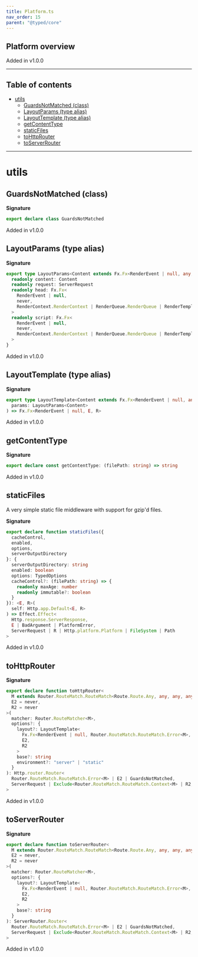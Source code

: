 ```yaml
---
title: Platform.ts
nav_order: 15
parent: "@typed/core"
---
```


## Platform overview

Added in v1.0.0

---

<h2 class="text-delta">Table of contents</h2>

- [utils](#utils)
  - [GuardsNotMatched (class)](#guardsnotmatched-class)
  - [LayoutParams (type alias)](#layoutparams-type-alias)
  - [LayoutTemplate (type alias)](#layouttemplate-type-alias)
  - [getContentType](#getcontenttype)
  - [staticFiles](#staticfiles)
  - [toHttpRouter](#tohttprouter)
  - [toServerRouter](#toserverrouter)

---

# utils

## GuardsNotMatched (class)

**Signature**

```ts
export declare class GuardsNotMatched
```

Added in v1.0.0

## LayoutParams (type alias)

**Signature**

```ts
export type LayoutParams<Content extends Fx.Fx<RenderEvent | null, any, any>> = {
  readonly content: Content
  readonly request: ServerRequest
  readonly head: Fx.Fx<
    RenderEvent | null,
    never,
    RenderContext.RenderContext | RenderQueue.RenderQueue | RenderTemplate | Scope.Scope
  >
  readonly script: Fx.Fx<
    RenderEvent | null,
    never,
    RenderContext.RenderContext | RenderQueue.RenderQueue | RenderTemplate | Scope.Scope
  >
}
```

Added in v1.0.0

## LayoutTemplate (type alias)

**Signature**

```ts
export type LayoutTemplate<Content extends Fx.Fx<RenderEvent | null, any, any>, E, R> = (
  params: LayoutParams<Content>
) => Fx.Fx<RenderEvent | null, E, R>
```

Added in v1.0.0

## getContentType

**Signature**

```ts
export declare const getContentType: (filePath: string) => string
```

Added in v1.0.0

## staticFiles

A very simple static file middleware with support for gzip'd files.

**Signature**

```ts
export declare function staticFiles({
  cacheControl,
  enabled,
  options,
  serverOutputDirectory
}: {
  serverOutputDirectory: string
  enabled: boolean
  options: TypedOptions
  cacheControl?: (filePath: string) => {
    readonly maxAge: number
    readonly immutable?: boolean
  }
}): <E, R>(
  self: Http.app.Default<E, R>
) => Effect.Effect<
  Http.response.ServerResponse,
  E | BadArgument | PlatformError,
  ServerRequest | R | Http.platform.Platform | FileSystem | Path
>
```

Added in v1.0.0

## toHttpRouter

**Signature**

```ts
export declare function toHttpRouter<
  M extends Router.RouteMatch.RouteMatch<Route.Route.Any, any, any, any, RenderEvent | null, any, any>,
  E2 = never,
  R2 = never
>(
  matcher: Router.RouteMatcher<M>,
  options?: {
    layout?: LayoutTemplate<
      Fx.Fx<RenderEvent | null, Router.RouteMatch.RouteMatch.Error<M>, Router.RouteMatch.RouteMatch.Context<M>>,
      E2,
      R2
    >
    base?: string
    environment?: "server" | "static"
  }
): Http.router.Router<
  Router.RouteMatch.RouteMatch.Error<M> | E2 | GuardsNotMatched,
  ServerRequest | Exclude<Router.RouteMatch.RouteMatch.Context<M> | R2, Navigation.Navigation | Router.CurrentRoute>
>
```

Added in v1.0.0

## toServerRouter

**Signature**

```ts
export declare function toServerRouter<
  M extends Router.RouteMatch.RouteMatch<Route.Route.Any, any, any, any, RenderEvent | null, any, any>,
  E2 = never,
  R2 = never
>(
  matcher: Router.RouteMatcher<M>,
  options?: {
    layout?: LayoutTemplate<
      Fx.Fx<RenderEvent | null, Router.RouteMatch.RouteMatch.Error<M>, Router.RouteMatch.RouteMatch.Context<M>>,
      E2,
      R2
    >
    base?: string
  }
): ServerRouter.Router<
  Router.RouteMatch.RouteMatch.Error<M> | E2 | GuardsNotMatched,
  ServerRequest | Exclude<Router.RouteMatch.RouteMatch.Context<M> | R2, Navigation.Navigation | Router.CurrentRoute>
>
```

Added in v1.0.0
